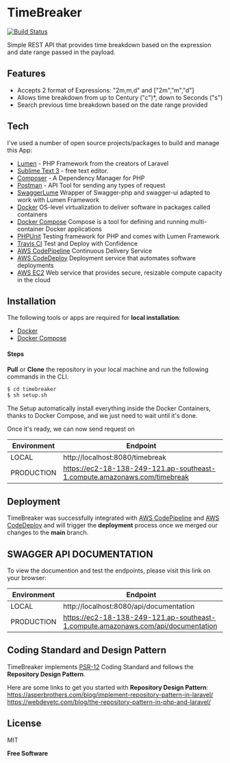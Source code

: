 # TimeBreaker

[![Build Status](https://travis-ci.com/mmarkalas/timebreaker.svg?token=4yyXQczoGXxeXXg7rzhX&branch=main)](https://travis-ci.com/mmarkalas/timebreaker)

Simple REST API that provides time breakdown based on the expression and date range passed in the payload.

## Features
* Accepts 2 format of Expressions: "2m,m,d" and ["2m","m","d"]
* Allows time breakdown from up to Century ("c")*, down to Seconds ("s")
* Search previous time breakdown based on the date range provided

## Tech

I've used a number of open source projects/packages to build and manage this App:

* [Lumen](https://lumen.laravel.com/) - PHP Framework from the creators of Laravel
* [Sublime Text 3](https://www.sublimetext.com/) - free text editor.
* [Composer](https://getcomposer.org/) - A Dependency Manager for PHP
* [Postman](https://www.postman.com/) - API Tool for sending any types of request
* [SwaggerLume](https://github.com/DarkaOnLine/SwaggerLume)  Wrapper of Swagger-php and swagger-ui adapted to work with Lumen Framework
* [Docker](https://www.docker.com/) OS-level virtualization to deliver software in packages called containers
* [Docker Compose](https://docs.docker.com/compose/) Compose is a tool for defining and running multi-container Docker applications
* [PHPUnit](https://phpunit.de/) Testing framework for PHP and comes with Lumen Framework
* [Travis CI](https://travis-ci.org/) Test and Deploy with Confidence
* [AWS CodePipeline](https://aws.amazon.com/codepipeline/)  Continuous Delivery Service
* [AWS CodeDeploy](https://aws.amazon.com/codedeploy/) Deployment service that automates software deployments
* [AWS EC2](https://aws.amazon.com/ec2/) Web service that provides secure, resizable compute capacity in the cloud

## Installation

The following tools or apps are required for **local installation**:
* [Docker](https://www.docker.com/)
* [Docker Compose](https://docs.docker.com/compose/)

#### Steps
**Pull** or **Clone** the repository in your local machine and run the following commands in the CLI.

```sh
$ cd timebreaker
$ sh setup.sh
```

The Setup automatically install everything inside the Docker Containers, thanks to Docker Compose, and we just need to wait until it's done.

Once it's ready, we can now send request on 

| Environment | Endpoint |
| ------ | ------ |
| LOCAL | http://localhost:8080/timebreak |
| PRODUCTION | https://ec2-18-138-249-121.ap-southeast-1.compute.amazonaws.com/timebreak |

## Deployment

TimeBreaker was successfully integrated with [AWS CodePipeline](https://aws.amazon.com/codepipeline/) and [AWS CodeDeploy](https://aws.amazon.com/codedeploy/) 
and will trigger the **deployment** process once we merged our changes to the **main** branch.

## SWAGGER API DOCUMENTATION

To view the documention and test the endpoints, please visit this link on your browser:

| Environment | Endpoint |
| ------ | ------ |
| LOCAL | http://localhost:8080/api/documentation |
| PRODUCTION | https://ec2-18-138-249-121.ap-southeast-1.compute.amazonaws.com/api/documentation |

## Coding Standard and Design Pattern
TimeBreaker implements [PSR-12](https://www.php-fig.org/psr/psr-12/) Coding Standard and follows the **Repository Design Pattern**.

Here are some links to get you started with **Repository Design Pattern**:
https://asperbrothers.com/blog/implement-repository-pattern-in-laravel/
https://webdevetc.com/blog/the-repository-pattern-in-php-and-laravel/

## License

MIT

**Free Software**
